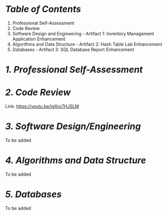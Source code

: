 # ***Table of Contents***
1. Professional Self-Assessment
2. Code Review
3. Software Design and Engineering - Artifact 1: Inventory Management Application Enhancement
4. Algorithms and Data Structure - Artifact 2: Hash Table Lab Enhancement
5. Databases - Artifact 3: SQL Database Report Enhancement

# ***1. Professional Self-Assessment***


# ***2. Code Review***
Link: https://youtu.be/igXro7HJSLM


# ***3. Software Design/Engineering***

To be added



# ***4. Algorithms and Data Structure***

To be added

# ***5. Databases***

To be added



